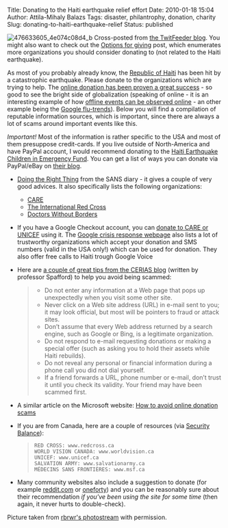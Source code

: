 Title: Donating to the Haiti earthquake relief effort
Date: 2010-01-18 15:04
Author: Attila-Mihaly Balazs
Tags: disaster, philantrophy, donation, charity
Slug: donating-to-haiti-earthquake-relief
Status: published

![476633605\_4e074c08d4\_b](http://lh5.ggpht.com/_hrvCBhtWhJ4/S1RcVPbsufI/AAAAAAAACHM/TCkG4vitsBQ/476633605_4e074c08d4_b%5B2%5D.jpg?imgmax=800 "476633605_4e074c08d4_b")
Cross-posted from [the TwitFeeder
blog](http://blog.thetwitfeeder.com/2010/01/donating-to-haiti-earthquake-relief.html).
You might also want to check out the [Options for
giving](/2010/01/options-for-giving.html) post, which enumerates more
organizations you should consider donating to (not related to the Haiti
earthquake).

As most of you probably already know, the [Republic of
Haiti](http://en.wikipedia.org/wiki/Haiti) has been hit by a
catastrophic earthquake. Please donate to the organizations which are
trying to help. The [online donation has been proven a great
success](http://tech.slashdot.org/story/10/01/15/185231/Digital-Fundraising-Booms-For-Haiti-Relief) -
so good to see the bright side of globalization (speaking of online - it
is an interesting example of how [offline events can be observed
online](http://blog.mozilla.com/metrics/2010/01/14/internet-usage-in-haiti/) -
an other example being the [Google
flu-trends](http://www.google.org/flutrends/)). Below you will find a
compilation of reputable information sources, which is important, since
there are always a lot of scams around important events like this.

*Important!* Most of the information is rather specific to the USA and
most of them presuppose credit-cards. If you live outside of
North-America and have PayPal account, I would recommend donating to the
[Haiti Earthquake Children in Emergency
Fund](http://www.savethechildren.org/get-involved/fundraising-challenges/alt-ways-to-give-earthquake-wpg-haiti-0110.html).
You can get a list of ways you can donate via PayPal/eBay on [their
blog](https://www.thepaypalblog.com/2010/01/how-you-can-help-with-haiti-earthquake-relief-efforts-via-paypal-ebay/).

-   [Doing the Right Thing](http://isc.sans.org/diary.html?storyid=7996)
    from the SANS diary - it gives a couple of very good advices. It
    also specifically lists the following organizations:
    -   [CARE](http://www.care.org/)
    -   [The International Red Cross](http://www.icrc.org/)
    -   [Doctors Without Borders](http://doctorswithoutborders.org/)
-   If you have a Google Checkout account, you can [donate to CARE or
    UNICEF](http://googleblog.blogspot.com/2010/01/posted-by-soandso-soandso-team.html)
    using it. The [Google crisis response
    webpage](http://www.google.com/relief/haitiearthquake/) also lists a
    lot of trustworthy organizations which accept your donation and SMS
    numbers (valid in the USA only!) which can be used for donation.
    They also offer free calls to Haiti trough Google Voice
-   Here are [a couple of great tips from the CERIAS
    blog](http://www.cerias.purdue.edu/site/news/view/scammers_target_givers_after_haiti_earthquake/)
    (written by professor Spafford) to help you avoid being scammed:  

    > -   Do not enter any information at a Web page that pops up
    >     unexpectedly when you visit some other site.
    > -   Never click on a Web site address (URL) in e-mail sent to you;
    >     it may look official, but most will be pointers to fraud or
    >     attack sites.
    > -   Don’t assume that every Web address returned by a search
    >     engine, such as Google or Bing, is a legitimate organization.
    > -   Do not respond to e-mail requesting donations or making a
    >     special offer (such as asking you to hold their assets while
    >     Haiti rebuilds).
    > -   Do not reveal any personal or financial information during a
    >     phone call you did not dial yourself.
    > -   If a friend forwards a URL, phone number or e-mail, don’t
    >     trust it until you check its validity. Your friend may have
    >     been scammed first.

-   A similar article on the Microsoft website: [How to avoid online
    donation
    scams](http://www.microsoft.com/protect/fraud/finances/donating.aspx)
-   If you are from Canada, here are a couple of resources (via
    [Security Balance](http://www.securitybalance.com/2010/01/haiti/)):  
     

    >     RED CROSS: www.redcross.ca
    >     WORLD VISION CANADA: www.worldvision.ca
    >     UNICEF: www.unicef.ca
    >     SALVATION ARMY: www.salvationarmy.ca
    >     MÉDECINS SANS FRONTIÈRES: www.msf.ca

    <p>
-   Many community websites also include a suggestion to donate (for
    example
    [reddit.com](http://blog.reddit.com/2010/01/helping-haiti-because-we-ought-to-do.html)
    or [oneforty](http://oneforty.com/)) and you can be reasonably sure
    about their recommendation *if you've been using the site for some
    time* (then again, it never hurts to double-check).

Picture taken from [rbrwr's
photostream](http://www.flickr.com/photos/rbrwr/) with permission.
